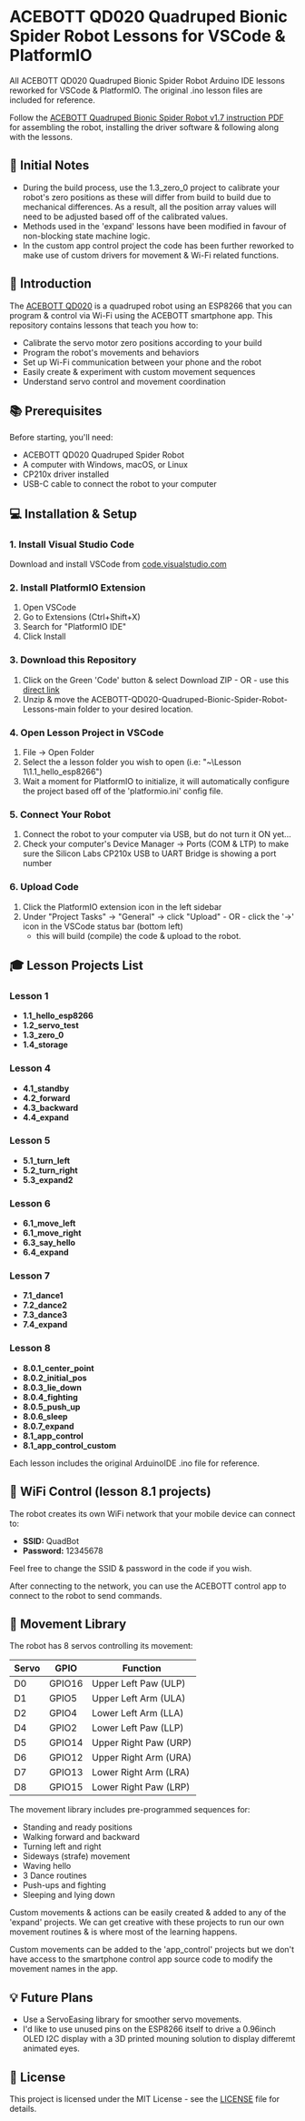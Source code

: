 # ACEBOTT QD020 Quadruped Bionic Spider Robot Lessons for VSCode & PlatformIO

All ACEBOTT QD020 Quadruped Bionic Spider Robot Arduino IDE lessons reworked for VSCode & PlatformIO. The original .ino lesson files are included for reference.

Follow the [ACEBOTT Quadruped Bionic Spider Robot v1.7 instruction PDF](ACEBOTT%20Quadruped%20Bionic%20Spider%20Robot%20v1.7.pdf) for assembling the robot, installing the driver software & following along with the lessons.

## 📝 Initial Notes
- During the build process, use the 1.3_zero_0 project to calibrate your robot's zero positions as these will differ from build to build due to mechanical differences. As a result, all the position array values will need to be adjusted based off of the calibrated values.
- Methods used in the 'expand' lessons have been modified in favour of non-blocking state machine logic.
- In the custom app control project the code has been further reworked to make use of custom drivers for movement & Wi-Fi related functions.

## 🤖 Introduction

The [ACEBOTT QD020](https://acebott.com/product/qd020-bionic-spider-kit/) is a quadruped robot using an ESP8266 that you can program & control via Wi-Fi using the ACEBOTT smartphone app. This repository contains lessons that teach you how to:
- Calibrate the servo motor zero positions according to your build
- Program the robot's movements and behaviors
- Set up Wi-Fi communication between your phone and the robot
- Easily create & experiment with custom movement sequences
- Understand servo control and movement coordination

## 📚 Prerequisites

Before starting, you'll need:
- ACEBOTT QD020 Quadruped Spider Robot
- A computer with Windows, macOS, or Linux
- CP210x driver installed
- USB-C cable to connect the robot to your computer

## 💻 Installation & Setup

### 1. Install Visual Studio Code
Download and install VSCode from [code.visualstudio.com](https://code.visualstudio.com/)

### 2. Install PlatformIO Extension
1. Open VSCode
2. Go to Extensions (Ctrl+Shift+X)
3. Search for "PlatformIO IDE"
4. Click Install

### 3. Download this Repository
1. Click on the Green 'Code' button & select Download ZIP - OR - use this [direct link](https://github.com/Dildz/ACEBOTT-QD020-Quadruped-Bionic-Spider-Robot-Lessons/archive/refs/heads/main.zip)
2. Unzip & move the ACEBOTT-QD020-Quadruped-Bionic-Spider-Robot-Lessons-main folder to your desired location.

### 4. Open Lesson Project in VSCode
1. File → Open Folder
2. Select the a lesson folder you wish to open (i.e: "~\Lesson 1\1.1_hello_esp8266")
3. Wait a moment for PlatformIO to initialize, it will automatically configure the project based off of the 'platformio.ini' config file.

### 5. Connect Your Robot
1. Connect the robot to your computer via USB, but do not turn it ON yet...
2. Check your computer's Device Manager → Ports (COM & LTP) to make sure the Silicon Labs CP210x USB to UART Bridge is showing a port number

### 6. Upload Code
1. Click the PlatformIO extension icon in the left sidebar
2. Under "Project Tasks" → "General" → click "Upload" - OR - click the '→' icon in the VSCode status bar (bottom left)
   - this will build (compile) the code & upload to the robot.

## 🎓 Lesson Projects List

### Lesson 1
- **1.1_hello_esp8266**
- **1.2_servo_test**
- **1.3_zero_0**
- **1.4_storage**
### Lesson 4
- **4.1_standby**
- **4.2_forward**
- **4.3_backward**
- **4.4_expand**
### Lesson 5
- **5.1_turn_left**
- **5.2_turn_right**
- **5.3_expand2**
### Lesson 6
- **6.1_move_left**
- **6.1_move_right**
- **6.3_say_hello**
- **6.4_expand**
### Lesson 7
- **7.1_dance1**
- **7.2_dance2**
- **7.3_dance3**
- **7.4_expand**
### Lesson 8
- **8.0.1_center_point**
- **8.0.2_initial_pos**
- **8.0.3_lie_down**
- **8.0.4_fighting**
- **8.0.5_push_up**
- **8.0.6_sleep**
- **8.0.7_expand**
- **8.1_app_control**
- **8.1_app_control_custom**

Each lesson includes the original ArduinoIDE .ino file for reference.

## 📶 WiFi Control (lesson 8.1 projects)

The robot creates its own WiFi network that your mobile device can connect to:

- **SSID:** QuadBot
- **Password:** 12345678

Feel free to change the SSID & password in the code if you wish.

After connecting to the network, you can use the ACEBOTT control app to connect to the robot to send commands.

## 🦵 Movement Library

The robot has 8 servos controlling its movement:

| Servo | GPIO   | Function              |
|-------|--------|-----------------------|
| D0    | GPIO16 | Upper Left Paw (ULP)  |
| D1    | GPIO5  | Upper Left Arm (ULA)  |
| D2    | GPIO4  | Lower Left Arm (LLA)  |
| D4    | GPIO2  | Lower Left Paw (LLP)  |
| D5    | GPIO14 | Upper Right Paw (URP) |
| D6    | GPIO12 | Upper Right Arm (URA) |
| D7    | GPIO13 | Lower Right Arm (LRA) |
| D8    | GPIO15 | Lower Right Paw (LRP) |

The movement library includes pre-programmed sequences for:
- Standing and ready positions
- Walking forward and backward
- Turning left and right
- Sideways (strafe) movement
- Waving hello
- 3 Dance routines
- Push-ups and fighting
- Sleeping and lying down

Custom movements & actions can be easily created & added to any of the 'expand' projects. We can get creative with these projects to run our own movement routines & is where most of the learning happens. 

Custom movements can be added to the 'app_control' projects but we don't have access to the smartphone control app source code to modify the movement names in the app.

## 💡 Future Plans

- Use a ServoEasing library for smoother servo movements.
- I'd like to use unused pins on the ESP8266 itself to drive a 0.96inch OLED I2C display with a 3D printed mouning solution to display differemt animated eyes.

## 📄 License

This project is licensed under the MIT License - see the [LICENSE](LICENSE) file for details.
